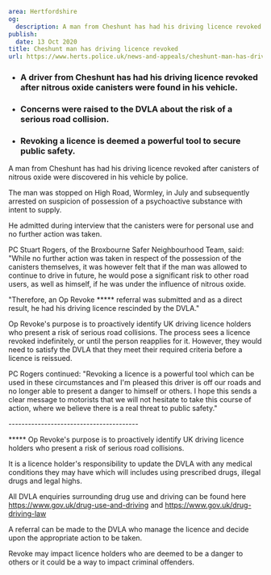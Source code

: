 ```yaml
area: Hertfordshire
og:
  description: A man from Cheshunt has had his driving licence revoked after cannisters of nitrous oxide were discovered in his vehicle by police.
publish:
  date: 13 Oct 2020
title: Cheshunt man has driving licence revoked
url: https://www.herts.police.uk/news-and-appeals/cheshunt-man-has-driving-licence-revoked-0740k
```

* ### A driver from Cheshunt has had his driving licence revoked after nitrous oxide canisters were found in his vehicle.

 * ### Concerns were raised to the DVLA about the risk of a serious road collision.

 * ### Revoking a licence is deemed a powerful tool to secure public safety.

A man from Cheshunt has had his driving licence revoked after canisters of nitrous oxide were discovered in his vehicle by police.

The man was stopped on High Road, Wormley, in July and subsequently arrested on suspicion of possession of a psychoactive substance with intent to supply.

He admitted during interview that the canisters were for personal use and no further action was taken.

PC Stuart Rogers, of the Broxbourne Safer Neighbourhood Team, said: "While no further action was taken in respect of the possession of the canisters themselves, it was however felt that if the man was allowed to continue to drive in future, he would pose a significant risk to other road users, as well as himself, if he was under the influence of nitrous oxide.

"Therefore, an Op Revoke ***** referral was submitted and as a direct result, he had his driving licence rescinded by the DVLA."

Op Revoke's purpose is to proactively identify UK driving licence holders who present a risk of serious road collisions. The process sees a licence revoked indefinitely, or until the person reapplies for it. However, they would need to satisfy the DVLA that they meet their required criteria before a licence is reissued.

PC Rogers continued: "Revoking a licence is a powerful tool which can be used in these circumstances and I'm pleased this driver is off our roads and no longer able to present a danger to himself or others. I hope this sends a clear message to motorists that we will not hesitate to take this course of action, where we believe there is a real threat to public safety."

\----------------------------------------

***** Op Revoke's purpose is to proactively identify UK driving licence holders who present a risk of serious road collisions.

It is a licence holder's responsibility to update the DVLA with any medical conditions they may have which will includes using prescribed drugs, illegal drugs and legal highs.

All DVLA enquiries surrounding drug use and driving can be found here https://www.gov.uk/drug-use-and-driving and https://www.gov.uk/drug-driving-law

A referral can be made to the DVLA who manage the licence and decide upon the appropriate action to be taken.

Revoke may impact licence holders who are deemed to be a danger to others or it could be a way to impact criminal offenders.
